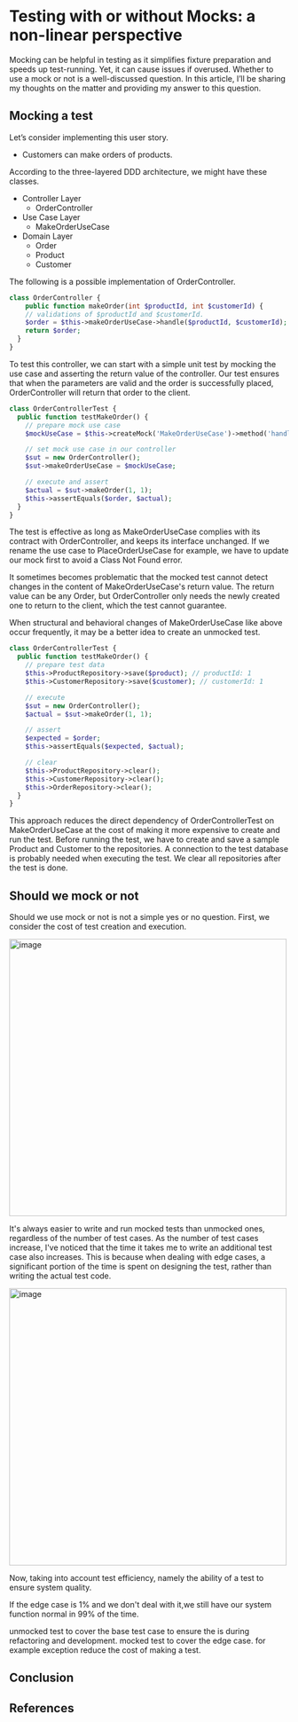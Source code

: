 # Testing with or without Mocks: a non-linear perspective

Mocking can be helpful in testing as it simplifies fixture preparation and speeds up test-running. Yet, it can cause issues if overused. Whether to use a mock or not is a well-discussed question. In this article, I’ll be sharing my thoughts on the matter and providing my answer to this question.

## Mocking a test

Let’s consider implementing this user story.

- Customers can make orders of products.

According to the three-layered DDD architecture, we might have these classes.

- Controller Layer
  - OrderController
- Use Case Layer
  - MakeOrderUseCase
- Domain Layer
  - Order
  - Product
  - Customer

The following is a possible implementation of OrderController.

```php
class OrderController {
	public function makeOrder(int $productId, int $customerId) {
    // validations of $productId and $customerId.
    $order = $this->makeOrderUseCase->handle($productId, $customerId);
    return $order;
  }
}
```

To test this controller, we can start with a simple unit test by mocking the use case and asserting the return value of the controller. Our test ensures that when the parameters are valid and the order is successfully placed, OrderController will return that order to the client.

```php
class OrderControllerTest {
  public function testMakeOrder() {
    // prepare mock use case
    $mockUseCase = $this->createMock('MakeOrderUseCase')->method('handle')->willReturn($order);

    // set mock use case in our controller
    $sut = new OrderController();
    $sut->makeOrderUseCase = $mockUseCase;

    // execute and assert
    $actual = $sut->makeOrder(1, 1);
    $this->assertEquals($order, $actual);
  }
}
```

The test is effective as long as MakeOrderUseCase complies with its contract with OrderController, and keeps its interface unchanged. If we rename the use case to PlaceOrderUseCase for example, we have to update our mock first to avoid a Class Not Found error.

It sometimes becomes problematic that the mocked test cannot detect changes in the content of MakeOrderUseCase's return value. The return value can be any Order, but OrderController only needs the newly created one to return to the client, which the test cannot guarantee.

When structural and behavioral changes of MakeOrderUseCase like above occur frequently, it may be a better idea to create an unmocked test.

```php
class OrderControllerTest {
  public function testMakeOrder() {
    // prepare test data
    $this->ProductRepository->save($product); // productId: 1
    $this->CustomerRepository->save($customer); // customerId: 1

    // execute
    $sut = new OrderController();
    $actual = $sut->makeOrder(1, 1);

    // assert
    $expected = $order;
    $this->assertEquals($expected, $actual);

    // clear
    $this->ProductRepository->clear();
    $this->CustomerRepository->clear();
    $this->OrderRepository->clear();
  }
}
```

This approach reduces the direct dependency of OrderControllerTest on MakeOrderUseCase at the cost of making it more expensive to create and run the test. Before running the test, we have to create and save a sample Product and Customer to the repositories. A connection to the test database is probably needed when executing the test. We clear all repositories after the test is done.

## Should we mock or not

Should we use mock or not is not a simple yes or no question. First, we consider the cost of test creation and execution.

<img width="500" alt="image" src="https://github.com/shiiyan/my-tech-blog/assets/36617009/7d445895-c151-44b5-9ca8-b1e4ce2810d6">

It's always easier to write and run mocked tests than unmocked ones, regardless of the number of test cases. As the number of test cases increase, I've noticed that the time it takes me to write an additional test case also increases. This is because when dealing with edge cases, a significant portion of the time is spent on designing the test, rather than writing the actual test code.

<img width="500" alt="image" src="https://github.com/shiiyan/my-tech-blog/assets/36617009/3c1983ce-c876-4ec0-802f-a7e33a185f91">

Now, taking into account test efficiency, namely the ability of a test to ensure system quality. 

If the edge case is 1% and we don't deal with it,we still have our system function normal in 99% of the time.

unmocked test to cover the base test case to ensure the is during refactoring and development.
mocked test to cover the edge case. for example exception reduce the cost of making a test.

## Conclusion

## References 
